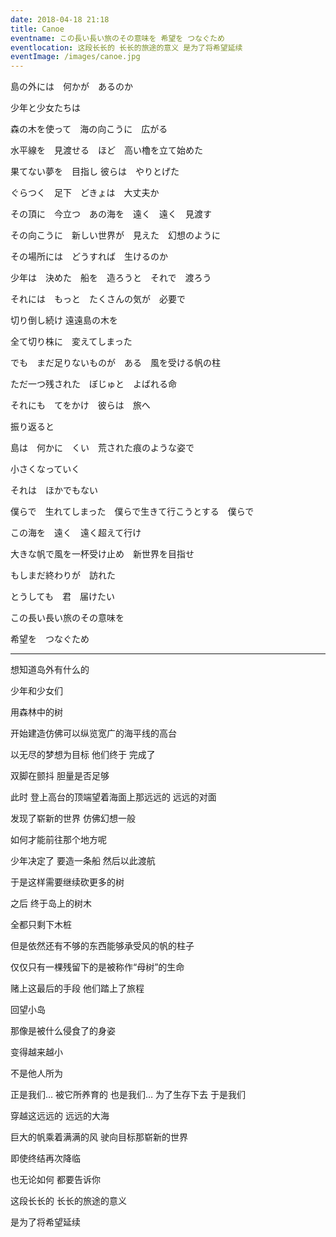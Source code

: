 ```yaml
---
date: 2018-04-18 21:18
title: Canoe
eventname: この長い長い旅のその意味を 希望を つなぐため
eventlocation: 这段长长的 长长的旅途的意义 是为了将希望延续
eventImage: /images/canoe.jpg
---
```


島の外には　何かが　あるのか

少年と少女たちは

森の木を使って　海の向こうに　広がる

水平線を　見渡せる　ほど　高い櫓を立て始めた

果てない夢を　目指し 彼らは　やりとげた

ぐらつく　足下　どきょは　大丈夫か

その頂に　今立つ　あの海を　遠く　遠く　見渡す　

その向こうに　新しい世界が　見えた　幻想のように

その場所には　どうすれば　生けるのか

少年は　決めた　船を　造ろうと　それで　渡ろう

それには　もっと　たくさんの気が　必要で

切り倒し続け 遠遠島の木を

全て切り株に　変えてしまった

でも　まだ足りないものが　ある　風を受ける帆の柱

ただ一つ残された　ぼじゅと　よばれる命

それにも　てをかけ　彼らは　旅へ

振り返ると

島は　何かに　くい　荒された痕のような姿で

小さくなっていく

それは　ほかでもない

僕らで　生れてしまった　僕らで生きて行こうとする　僕らで

この海を　遠く　遠く超えて行け

大きな帆で風を一杯受け止め　新世界を目指せ

もしまだ終わりが　訪れた

とうしても　君　届けたい

この長い長い旅のその意味を

希望を　つなぐため

---
想知道岛外有什么的

少年和少女们

用森林中的树

开始建造仿佛可以纵览宽广的海平线的高台

以无尽的梦想为目标 他们终于 完成了

双脚在颤抖 胆量是否足够

此时 登上高台的顶端望着海面上那远远的 远远的对面

发现了崭新的世界 仿佛幻想一般

如何才能前往那个地方呢

少年决定了 要造一条船 然后以此渡航

于是这样需要继续砍更多的树

之后 终于岛上的树木

全都只剩下木桩

但是依然还有不够的东西能够承受风的帆的柱子

仅仅只有一棵残留下的是被称作“母树”的生命

赌上这最后的手段 他们踏上了旅程

回望小岛

那像是被什么侵食了的身姿

变得越来越小

不是他人所为 

正是我们… 被它所养育的 也是我们… 为了生存下去 于是我们

穿越这远远的 远远的大海

巨大的帆乘着满满的风 驶向目标那崭新的世界

即使终结再次降临

也无论如何 都要告诉你

这段长长的 长长的旅途的意义

是为了将希望延续
